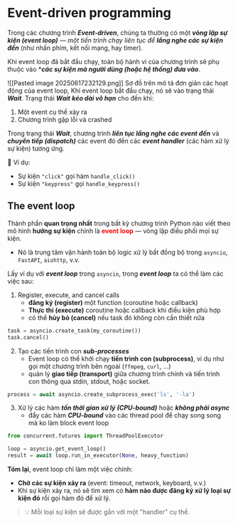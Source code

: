```table-of-contents
```
# Event-driven programming

Trong các chương trình ***Event-driven***, chúng ta thường có một ****vòng lặp sự kiện (event loop)*** — một tiến trình chạy liên tục để ***lắng nghe các sự kiện đến**** (như nhấn phím, kết nối mạng, hay timer).

Khi event loop đã bắt đầu chạy, toàn bộ hành vi của chương trình sẽ phụ thuộc vào ****các sự kiện mà người dùng (hoặc hệ thống) đưa vào***.

![[Pasted image 20250617232129.png]]
Sơ đồ trên mô tả đơn giản các hoạt động của event loop, 
Khi event loop bắt đầu chạy, nó sẽ vào trạng thái ***Wait***.
Trạng thái ***Wait*** ***kéo dài vô hạn*** cho đến khi:
1. Một event cụ thể xảy ra
2. Chương trình gặp lỗi và crashed

Trong trạng thái ***Wait***, chương trình ***liên tục lắng nghe các event đến*** và ***chuyển tiếp (dispatch)*** các event đó đến các ***event handler*** (các hàm xử lý sự kiện) tương ứng.

📍 Ví dụ:
- Sự kiện `"click"` gọi hàm `handle_click()`
- Sự kiện `"keypress"` gọi `handle_keypress()`

## The event loop

Thành phần **quan trọng nhất** trong bất kỳ chương trình Python nào viết theo mô hình **hướng sự kiện** chính là <span style="font-weight:bold; color:rgb(255, 0, 0)">event loop</span> — vòng lặp điều phối mọi sự kiện.

- Nó là trung tâm vận hành toàn bộ logic xử lý bất đồng bộ trong `asyncio`, `FastAPI`, `aiohttp`, v.v.

Lấy ví dụ với ***event loop*** trong `asyncio`, trong ***event loop*** ta có thể làm các việc sau:
1. Register, execute, and cancel calls
	- **đăng ký (register)** một function (coroutine hoặc callback)
	- **Thực thi (execute)** coroutine hoặc callback khi điều kiện phù hợp
	- có thể **hủy bỏ (cancel)** nếu task đó không còn cần thiết nữa
```python
task = asyncio.create_task(my_coroutine())
task.cancel()
```
2. Tạo các tiến trình con ***sub-processes***
	- Event loop có thể khởi chạy **tiến trình con (subprocess)**, ví dụ như gọi một chương trình bên ngoài (`ffmpeg`, `curl`, ...)
	- quản lý **giao tiếp (transport)** giữa chương trình chính và tiến trình con thông qua stdin, stdout, hoặc socket.
```python
process = await asyncio.create_subprocess_exec('ls', '-la')
```
3. Xử lý các hàm ***tốn thời gian xử lý (CPU-bound)*** hoặc ***không phải async***
	- đẩy các hàm ***CPU-bound*** vào các thread pool để chạy song song mà ko làm block event loop
```python
from concurrent.futures import ThreadPoolExecutor

loop = asyncio.get_event_loop()
result = await loop.run_in_executor(None, heavy_function)
```


**Tóm lại**, event loop chỉ làm một việc chính:

- **Chờ các sự kiện xảy ra** (event: timeout, network, keyboard, v.v.)
- Khi sự kiện xảy ra, nó sẽ tìm xem có **hàm nào được đăng ký xử lý loại sự kiện đó** rồi gọi hàm đó để xử lý.

> 💡 Mỗi loại sự kiện sẽ được gắn với một "handler" cụ thể.


